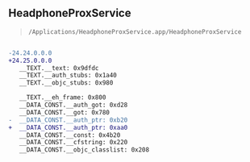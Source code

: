 ## HeadphoneProxService

> `/Applications/HeadphoneProxService.app/HeadphoneProxService`

```diff

-24.24.0.0.0
+24.25.0.0.0
   __TEXT.__text: 0x9dfdc
   __TEXT.__auth_stubs: 0x1a40
   __TEXT.__objc_stubs: 0x980

   __TEXT.__eh_frame: 0x800
   __DATA_CONST.__auth_got: 0xd28
   __DATA_CONST.__got: 0x780
-  __DATA_CONST.__auth_ptr: 0xb20
+  __DATA_CONST.__auth_ptr: 0xaa0
   __DATA_CONST.__const: 0x4b20
   __DATA_CONST.__cfstring: 0x220
   __DATA_CONST.__objc_classlist: 0x208

```
